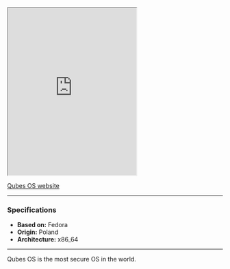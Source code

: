 <iframe src="https://qubes-os.org/" class="resize-vertical" style="height: 390px;"></iframe>

[Qubes OS website](https://qubes-os.org/)
- ---

### Specifications
- **Based on:** Fedora
- **Origin:** Poland
- **Architecture:** x86_64

---

Qubes OS is the most secure OS in the world.

